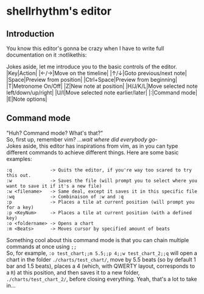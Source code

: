 # shellrhythm's editor

## Introduction

You know this editor's gonna be crazy when I have to write full documentation on it :notlikethis:

Jokes aside, let me introduce you to the basic controls of the editor.
|Key|Action|
|←/→|Move on the timeline|
|↑/↓|Goto previous/next note|
|Space|Preview from position|
|Ctrl+Space|Preview from beginning|
|T|Metronome On/Off|
|Z|New note at position|
|H/J/K/L|Move selected note left/down/up/right|
|U/I|Move selected note earlier/later|
|:|Command mode|
|E|Note options|

## Command mode

"Huh? Command mode? What's that?" <br>
So, first up, remember vim? *...wait where did everybody go-*<br>
Jokes aside, this editor has inspirations from vim, as in you can type different commands to achieve different things. Here are some basic examples:

```
:q              -> Quits the editor, if you're way too scared to try this out.
:w              -> Saves the file (will prompt you to select where you want to save it if it's a new file)
:w <filename>   -> Same deal, except it saves it in this specific file
:wq             -> Combinaison of :w and :q
:p              -> Places a tile at current position (will prompt you for a key)
:p <KeyNum>     -> Places a tile at current position (with a defined key)
:o <foldername> -> Opens a chart
:m <Beats>      -> Moves cursor by specified amount of beats
```

Something cool about this command mode is that you can chain multiple commands at once using `;;`<br>
So, for example, `:o test_chart;;m 5.5;;p 4;;w test_chart_2;;q` will open a chart in the folder `./charts/test_chart/`, move by 5.5 beats (so by default 1 bar and 1.5 beats), places a 4 (which, with QWERTY layout, corresponds to a `R`) at this position, and then saves it to a new folder, `./charts/test_chart_2/`, before closing everything. Yeah, that's a lot to take in...